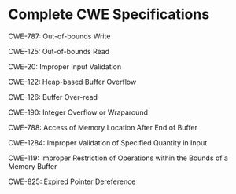 

# Complete CWE Specifications

CWE-787: Out-of-bounds Write

CWE-125: Out-of-bounds Read

CWE-20: Improper Input Validation

CWE-122: Heap-based Buffer Overflow

CWE-126: Buffer Over-read

CWE-190: Integer Overflow or Wraparound

CWE-788: Access of Memory Location After End of Buffer

CWE-1284: Improper Validation of Specified Quantity in Input

CWE-119: Improper Restriction of Operations within the Bounds of a Memory Buffer

CWE-825: Expired Pointer Dereference